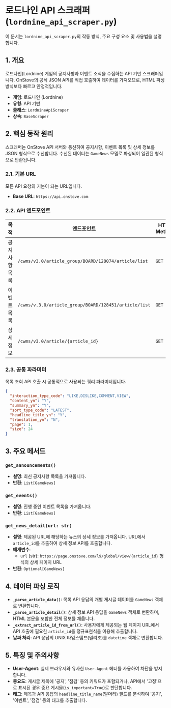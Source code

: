 # 로드나인 API 스크래퍼 (`lordnine_api_scraper.py`)

이 문서는 `lordnine_api_scraper.py`의 작동 방식, 주요 구성 요소 및 사용법을 설명합니다.

## 1. 개요

로드나인(Lordnine) 게임의 공지사항과 이벤트 소식을 수집하는 API 기반 스크래퍼입니다. OnStove의 공식 JSON API를 직접 호출하여 데이터를 가져오므로, HTML 파싱 방식보다 빠르고 안정적입니다.

- **게임**: 로드나인 (Lordnine)
- **유형**: API 기반
- **클래스**: `LordnineApiScraper`
- **상속**: `BaseScraper`

## 2. 핵심 동작 원리

스크래퍼는 OnStove API 서버와 통신하여 공지사항, 이벤트 목록 및 상세 정보를 JSON 형식으로 수신합니다. 수신된 데이터는 `GameNews` 모델로 파싱되어 일관된 형식으로 반환됩니다.

### 2.1. 기본 URL

모든 API 요청의 기본이 되는 URL입니다.

- **Base URL**: `https://api.onstove.com`

### 2.2. API 엔드포인트

| 목적          | 엔드포인트                                            | HTTP Method |
| ------------- | ----------------------------------------------------- | ----------- |
| 공지사항 목록 | `/cwms/v3.0/article_group/BOARD/128074/article/list`  | `GET`       |
| 이벤트 목록   | `/cwms/v.3.0/article_group/BOARD/128451/article/list` | `GET`       |
| 상세 정보     | `/cwms/v3.0/article/{article_id}`                     | `GET`       |

### 2.3. 공통 파라미터

목록 조회 API 호출 시 공통적으로 사용되는 쿼리 파라미터입니다.

```json
{
  "interaction_type_code": "LIKE,DISLIKE,COMMENT,VIEW",
  "content_yn": "Y",
  "summary_yn": "Y",
  "sort_type_code": "LATEST",
  "headline_title_yn": "Y",
  "translation_yn": "N",
  "page": 1,
  "size": 24
}
```

## 3. 주요 메서드

### `get_announcements()`

- **설명**: 최신 공지사항 목록을 가져옵니다.
- **반환**: `List[GameNews]`

### `get_events()`

- **설명**: 진행 중인 이벤트 목록을 가져옵니다.
- **반환**: `List[GameNews]`

### `get_news_detail(url: str)`

- **설명**: 제공된 URL에 해당하는 뉴스의 상세 정보를 가져옵니다. URL에서 `article_id`를 추출하여 상세 정보 API를 호출합니다.
- **매개변수**:
  - `url` (str): `https://page.onstove.com/l9/global/view/{article_id}` 형식의 상세 페이지 URL
- **반환**: `Optional[GameNews]`

## 4. 데이터 파싱 로직

- **`_parse_article_data()`**: 목록 API 응답의 개별 게시글 데이터를 `GameNews` 객체로 변환합니다.
- **`_parse_article_detail()`**: 상세 정보 API 응답을 `GameNews` 객체로 변환하며, HTML 본문을 포함한 전체 정보를 채웁니다.
- **`_extract_article_id_from_url()`**: 사용자에게 제공되는 웹 페이지 URL에서 API 호출에 필요한 `article_id`를 정규표현식을 이용해 추출합니다.
- **날짜 처리**: API 응답의 UNIX 타임스탬프(밀리초)를 `datetime` 객체로 변환합니다.

## 5. 특징 및 주의사항

- **User-Agent**: 실제 브라우저와 유사한 `User-Agent` 헤더를 사용하여 차단을 방지합니다.
- **중요도**: 게시글 제목에 '공지', '점검' 등의 키워드가 포함되거나, API에서 '고정'으로 표시된 경우 중요 게시물(`is_important=True`)로 판단합니다.
- **태그**: 제목과 API 응답의 `headline_title_name`(말머리) 필드를 분석하여 '공지', '이벤트', '점검' 등의 태그를 추출합니다.
